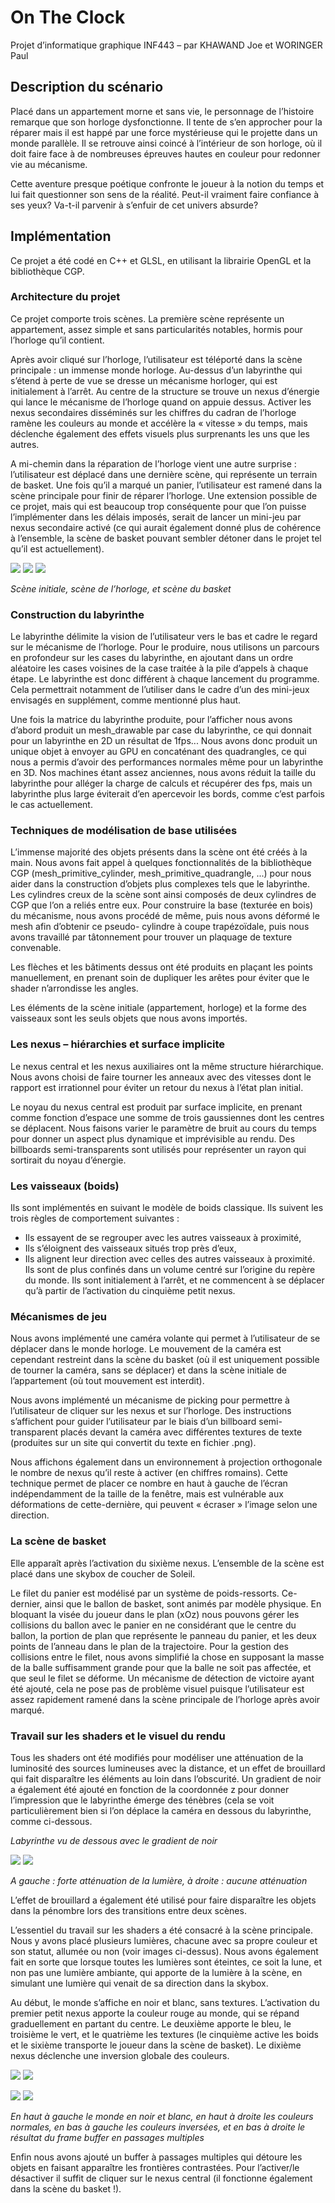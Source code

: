 ﻿# On The Clock

Projet d’informatique graphique INF443 – par KHAWAND Joe et WORINGER Paul

## Description du scénario

Placé dans un appartement morne et sans vie, le personnage de l’histoire remarque que son
horloge dysfonctionne. Il tente de s’en approcher pour la réparer mais il est happé par une
force mystérieuse qui le projette dans un monde parallèle. Il se retrouve ainsi coincé à
l’intérieur de son horloge, où il doit faire face à de nombreuses épreuves hautes en couleur
pour redonner vie au mécanisme.

Cette aventure presque poétique confronte le joueur à la notion du temps et lui fait
questionner son sens de la réalité. Peut-il vraiment faire confiance à ses yeux? Va-t-il parvenir
à s’enfuir de cet univers absurde?

## Implémentation

Ce projet a été codé en C++ et GLSL, en utilisant la librairie OpenGL et la bibliothèque CGP.

### Architecture du projet

Ce projet comporte trois scènes. La première scène représente un appartement, assez simple
et sans particularités notables, hormis pour l’horloge qu’il contient.

Après avoir cliqué sur l’horloge, l’utilisateur est téléporté dans la scène principale : un
immense monde horloge. Au-dessus d’un labyrinthe qui s’étend à perte de vue se dresse un
mécanisme horloger, qui est initialement à l’arrêt. Au centre de la structure se trouve un nexus
d’énergie qui lance le mécanisme de l’horloge quand on appuie dessus. Activer les nexus
secondaires disséminés sur les chiffres du cadran de l’horloge ramène les couleurs au monde
et accélère la « vitesse » du temps, mais déclenche également des effets visuels plus
surprenants les uns que les autres.

A mi-chemin dans la réparation de l’horloge vient une autre surprise : l’utilisateur est déplacé
dans une dernière scène, qui représente un terrain de basket. Une fois qu’il a marqué un
panier, l’utilisateur est ramené dans la scène principale pour finir de réparer l’horloge. Une
extension possible de ce projet, mais qui est beaucoup trop conséquente pour que l’on puisse
l’implémenter dans les délais imposés, serait de lancer un mini-jeu par nexus secondaire activé
(ce qui aurait également donné plus de cohérence à l’ensemble, la scène de basket pouvant
sembler détoner dans le projet tel qu’il est actuellement).

![](Aspose.Words.38289d3f-4ed3-4925-af9b-76131b0c8005.001.png) ![](Aspose.Words.38289d3f-4ed3-4925-af9b-76131b0c8005.002.png) ![](Aspose.Words.38289d3f-4ed3-4925-af9b-76131b0c8005.003.png)

*Scène initiale, scène de l’horloge, et scène du basket* 

### Construction du labyrinthe

Le labyrinthe délimite la vision de l’utilisateur vers le bas et cadre le regard sur le mécanisme
de l’horloge. Pour le produire, nous utilisons un parcours en profondeur sur les cases du
labyrinthe, en ajoutant dans un ordre aléatoire les cases voisines de la case traitée à la pile
d’appels à chaque étape. Le labyrinthe est donc différent à chaque lancement du programme.
Cela permettrait notamment de l’utiliser dans le cadre d’un des mini-jeux envisagés en
supplément, comme mentionné plus haut.

Une fois la matrice du labyrinthe produite, pour l’afficher nous avons d’abord produit un
mesh_drawable par case du labyrinthe, ce qui donnait pour un labyrinthe en 2D un résultat
de 1fps... Nous avons donc produit un unique objet à envoyer au GPU en concaténant des
quadrangles, ce qui nous a permis d’avoir des performances normales même pour un
labyrinthe en 3D. Nos machines étant assez anciennes, nous avons réduit la taille du labyrinthe
pour alléger la charge de calculs et récupérer des fps, mais un labyrinthe plus large éviterait
d’en apercevoir les bords, comme c’est parfois le cas actuellement.

### Techniques de modélisation de base utilisées

L’immense majorité des objets présents dans la scène ont été créés à la main. Nous avons fait
appel à quelques fonctionnalités de la bibliothèque CGP (mesh_primitive_cylinder,
mesh_primitive_quadrangle, ...) pour nous aider dans la construction d’objets plus complexes
tels que le labyrinthe. Les cylindres creux de la scène sont ainsi composés de deux cylindres
de CGP que l’on a reliés entre eux. Pour construire la base (texturée en bois) du mécanisme,
nous avons procédé de même, puis nous avons déformé le mesh afin d’obtenir ce pseudo-
cylindre à coupe trapézoïdale, puis nous avons travaillé par tâtonnement pour trouver un
plaquage de texture convenable.

Les flèches et les bâtiments dessus ont été produits en plaçant les points manuellement, en
prenant soin de dupliquer les arêtes pour éviter que le shader n’arrondisse les angles.

Les éléments de la scène initiale (appartement, horloge) et la forme des vaisseaux sont les
seuls objets que nous avons importés.

### Les nexus – hiérarchies et surface implicite

Le nexus central et les nexus auxiliaires ont la même structure hiérarchique. Nous avons choisi
de faire tourner les anneaux avec des vitesses dont le rapport est irrationnel pour éviter un
retour du nexus à l’état plan initial.

Le noyau du nexus central est produit par surface implicite, en prenant comme fonction
d’espace une somme de trois gaussiennes dont les centres se déplacent. Nous faisons varier
le paramètre de bruit au cours du temps pour donner un aspect plus dynamique et
imprévisible au rendu. Des billboards semi-transparents sont utilisés pour représenter un
rayon qui sortirait du noyau d’énergie.


### Les vaisseaux (boids)

Ils sont implémentés en suivant le modèle de boids classique. Ils suivent les trois règles de
comportement suivantes :

- Ils essayent de se regrouper avec les autres vaisseaux à proximité,
- Ils s’éloignent des vaisseaux situés trop près d’eux,
- Ils alignent leur direction avec celles des autres vaisseaux à proximité.
Ils sont de plus confinés dans un volume centré sur l’origine du repère du monde. Ils sont
initialement à l’arrêt, et ne commencent à se déplacer qu’à partir de l’activation du cinquième
petit nexus.

### Mécanismes de jeu

Nous avons implémenté une caméra volante qui permet à l’utilisateur de se déplacer dans le
monde horloge. Le mouvement de la caméra est cependant restreint dans la scène du basket
(où il est uniquement possible de tourner la caméra, sans se déplacer) et dans la scène initiale
de l’appartement (où tout mouvement est interdit).

Nous avons implémenté un mécanisme de picking pour permettre à l’utilisateur de cliquer sur
les nexus et sur l’horloge. Des instructions s’affichent pour guider l’utilisateur par le biais d’un
billboard semi-transparent placés devant la caméra avec différentes textures de texte
(produites sur un site qui convertit du texte en fichier .png).

Nous affichons également dans un environnement à projection orthogonale le nombre de
nexus qu’il reste à activer (en chiffres romains). Cette technique permet de placer ce nombre
en haut à gauche de l’écran indépendamment de la taille de la fenêtre, mais est vulnérable
aux déformations de cette-dernière, qui peuvent « écraser » l’image selon une direction.

### La scène de basket

Elle apparaît après l’activation du sixième nexus. L’ensemble de la scène est placé dans une
skybox de coucher de Soleil.

Le filet du panier est modélisé par un système de poids-ressorts. Ce-dernier, ainsi que le ballon
de basket, sont animés par modèle physique. En bloquant la visée du joueur dans le plan (xOz)
nous pouvons gérer les collisions du ballon avec le panier en ne considérant que le centre du
ballon, la portion de plan que représente le panneau du panier, et les deux points de l’anneau
dans le plan de la trajectoire. Pour la gestion des collisions entre le filet, nous avons simplifié
la chose en supposant la masse de la balle suffisamment grande pour que la balle ne soit pas
affectée, et que seul le filet se déforme. Un mécanisme de détection de victoire ayant été
ajouté, cela ne pose pas de problème visuel puisque l’utilisateur est assez rapidement ramené
dans la scène principale de l’horloge après avoir marqué.


### Travail sur les shaders et le visuel du rendu

Tous les shaders ont été modifiés pour modéliser une atténuation de la luminosité des sources
lumineuses avec la distance, et un effet de brouillard qui fait disparaître les éléments au loin
dans l’obscurité. Un gradient de noir a également été ajouté en fonction de la coordonnée z
pour donner l’impression que le labyrinthe émerge des ténèbres (cela se voit particulièrement
bien si l’on déplace la caméra en dessous du labyrinthe, comme ci-dessous.


*Labyrinthe vu de dessous avec le gradient de noir* 

![](Aspose.Words.38289d3f-4ed3-4925-af9b-76131b0c8005.004.jpeg) ![](Aspose.Words.38289d3f-4ed3-4925-af9b-76131b0c8005.005.jpeg)

*A gauche : forte atténuation de la lumière, à droite : aucune atténuation* 

L’effet de brouillard a également été utilisé pour faire disparaître les objets dans la pénombre
lors des transitions entre deux scènes.

L’essentiel du travail sur les shaders a été consacré à la scène principale. Nous y avons placé
plusieurs lumières, chacune avec sa propre couleur et son statut, allumée ou non (voir images
ci-dessus). Nous avons également fait en sorte que lorsque toutes les lumières sont éteintes,
ce soit la lune, et non pas une lumière ambiante, qui apporte de la lumière à la scène, en
simulant une lumière qui venait de sa direction dans la skybox.

Au début, le monde s’affiche en noir et blanc, sans textures. L’activation du premier petit
nexus apporte la couleur rouge au monde, qui se répand graduellement en partant du centre.
Le deuxième apporte le bleu, le troisième le vert, et le quatrième les textures (le cinquième
active les boids et le sixième transporte le joueur dans la scène de basket). Le dixième nexus
déclenche une inversion globale des couleurs.


![](Aspose.Words.38289d3f-4ed3-4925-af9b-76131b0c8005.006.jpeg) ![](Aspose.Words.38289d3f-4ed3-4925-af9b-76131b0c8005.007.jpeg)

![](Aspose.Words.38289d3f-4ed3-4925-af9b-76131b0c8005.008.jpeg) ![](Aspose.Words.38289d3f-4ed3-4925-af9b-76131b0c8005.009.jpeg)

*En haut à gauche le monde en noir et blanc, en haut à droite les couleurs normales, en bas à gauche les couleurs inversées, et en bas à droite le résultat du frame buffer en passages multiples* 

Enfin nous avons ajouté un buffer à passages multiples qui détoure les objets en faisant
apparaître les frontières contrastées. Pour l’activer/le désactiver il suffit de cliquer sur le nexus
central (il fonctionne également dans la scène du basket !).
